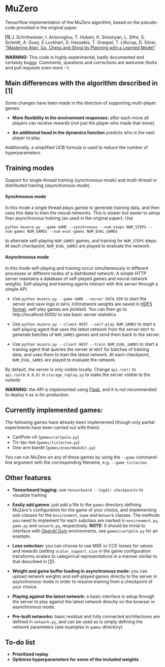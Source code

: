 # MuZero

Tensorflow implementation of the MuZero algorithm, based on the pseudo-code provided
in the original paper:

**[1]** J. Schrittwieser, I. Antonoglou, T. Hubert, K. Simonyan, L. Sifre, S. Schmitt, A. Guez, 
E Lockhart, D. Hassabis, T. Graepel, T. Lillicrap, D. Silver,
["Mastering Atari, Go, Chess and Shogi by Planning with a Learned Model"](https://arxiv.org/abs/1911.08265)

**WARNING:** This code is highly experimental, badly documented and certainly buggy.
Comments, questions and corrections are welcome (forks and pull requests even more :-).

## Main differences with the algorithm described in [1]

Some changes have been made in the direction of supporting multi-player games:

- **More flexibility in the environment responses:** after each move all players can receive
  rewards (not just the player who made that move).
 
- **An additional head in the dynamics function** predicts who is the next player to play.

Additionally, a simplified UCB formula is used to reduce the number of hyperparameters.

## Training modes

Support for single-thread training (_synchronous mode_) and multi-thread or distributed 
training (_asynchronous mode_).

#### Synchronous mode

In this mode a single thread plays games to generate training data, and then uses this 
data to train the neural networks. This is slower but easier to setup than asynchronous 
training (as used in the original paper). Use

`python muzero.py --game GAME --synchronous --num-steps NUM_STEPS --num-games NUM_GAMES --num-eval-games NUM_EVAL_GAMES`

to alternate self-playing `NUM_GAMES` games, and training for `NUM_STEPS` steps. At each 
checkpoint, `NUM_EVAL_GAMES` are played to evaluate the network.

#### Asynchronous mode

In this mode self-playing and training occur simultaneously in different processes or 
different nodes of a distributed network. A simple HTTP server maintains a database of 
self-played games and neural network weights. Self-playing and training agents interact 
with this server through a simple API.

- Use  `python muzero.py --game GAME --server DATA_DIR` to start the server and save logs in 
 `DATA_DIR`(network weights are saved in [HDF5 format](http://www.h5py.org/), self-play 
 games are pickled). You can then go to http://localhost:5000/ to see basic server 
 statistics.

- Use `python muzero.py --client HOST --self-play NUM_GAMES` to start a self-playing agent
 that uses the latest network from the server `HOST` to generate batches of `NUM_GAMES` 
 games and send them back to the server.
 
- Use `python muzero.py --client HOST --train NUM_EVAL_GAMES` to start a training agent 
 that queries the server at `HOST` for batches of training data, and uses them to train 
 the latest network. At each checkpoint, `NUM_EVAL_GAMES` are played to evaluate the network.

By default, the server is only visible locally. Change `api.run()` to `api.run(0.0.0.0)` in
`storage_replay.py` to make the server visible to the outside

**WARNING:** the API is implemented using [Flask](https://flask.palletsprojects.com/), and it is not recommended to deploy it as is 
for production. 

## Currently implemented games:

The following games have already been implemented (though only partial experiments 
have been carried out with them):

- CartPole-v0 (`games/cartpole.py`)
- Tic-tac-toe (`games/tictactoe.py`)
- One-arm bandit (`games/onearmbandit.py`)

You can run MuZero on any of these games by using the `--game` command-line 
argument with the corresponding filename, e.g. `--game tictactoe`.
 

## Other features

- **Tensorboard logging:** use `tensorboard --logdir checkpoints` to visualize training

- **Easily add games**: just add a file to the `games` directory defining MuZero's
configuration for the game of your choice, and implementing sub-classes for the 
`Environment`, `Game` and `Network` classes. The methods you need to implement 
for each subclass are marked in `environment.py`, `game.py` and `network.py`, 
respectively. **NOTE:** It should be trivial to interface with [OpenAI Gym](https://gym.openai.com/)
environments, see `games/cartpole.py` for an example.

- **Loss selection:** you can choose to use MSE or CCE losses for values and rewards
(setting `scalar_support_size` in the game configuration transforms scalars to categorical
representations in a manner similar to that described in [[1]](https://arxiv.org/abs/1911.08265)).

- **Weight and game buffer loading in asynchronous mode:** you can upload network weights
and self-played games directly to the server in asynchronous mode in order to resume 
training from a checkpoint of your choice.

- **Playing against the latest network:** a basic interface is setup through the 
server to play against the latest network directly on the browser in 
asynchronous mode.

- **Pre-built networks:** basic residual and fully connected architectures are defined
in `network.py`, and can be used as is simply defining the network parameters 
(see examples in `games` directory). 

## To-do list

- **Prioritized replay**
- **Optimize hyperparameters for some of the included weights**
